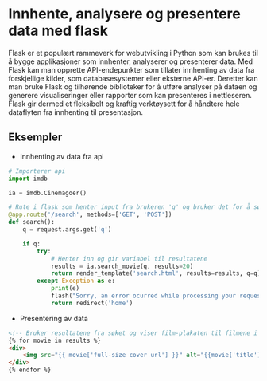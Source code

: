 # Innhente, analysere og presentere data med flask

Flask er et populært rammeverk for webutvikling i Python som kan brukes til å bygge applikasjoner som innhenter, analyserer og presenterer data. Med Flask kan man opprette API-endepunkter som tillater innhenting av data fra forskjellige kilder, som databasesystemer eller eksterne API-er. Deretter kan man bruke Flask og tilhørende biblioteker for å utføre analyser på dataen og generere visualiseringer eller rapporter som kan presenteres i nettleseren. Flask gir dermed et fleksibelt og kraftig verktøysett for å håndtere hele dataflyten fra innhenting til presentasjon.

## Eksempler
- Innhenting av data fra api
```python
# Importerer api
import imdb

ia = imdb.Cinemagoer()

# Rute i flask som henter input fra brukeren 'q' og bruker det for å søke etter filmer via 'GET' metoden
@app.route('/search', methods=['GET', 'POST'])
def search():
    q = request.args.get('q')

    if q:
        try:
            # Henter inn og gir variabel til resultatene
            results = ia.search_movie(q, results=20)
            return render_template('search.html', results=results, q=q)
        except Exception as e:
            print(e)
            flash("Sorry, an error ocurred while processing your request.", 'error')
            return redirect('home')
```
- Presentering av data
```html
<!-- Bruker resultatene fra søket og viser film-plakaten til filmene i resultatene. -->
{% for movie in results %}
<div>
    <img src="{{ movie['full-size cover url'] }}" alt="{{movie['title']}}">
</div>
{% endfor %}
```
